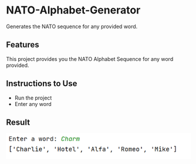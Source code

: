 # NATO-Alphabet-Generator
Generates the NATO sequence for any provided word.

## Features
This project provides you the NATO Alphabet Sequence for any word provided.

## Instructions to Use
- Run the project
- Enter any word

## Result
![alt text](example.PNG)
